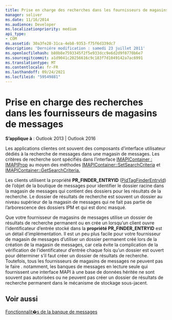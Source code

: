 ```yaml
---
title: Prise en charge des recherches dans les fournisseurs de magasins de messages
manager: soliver
ms.date: 11/16/2014
ms.audience: Developer
ms.localizationpriority: medium
api_type:
- COM
ms.assetid: 30a3fe28-31ca-4eb8-9353-f75f6d339dc7
description: 'Derniére modification : samedi 23 juillet 2011'
ms.openlocfilehash: b80b8e7593345f2f5e933dcc9e6d2d9f0770b6e7
ms.sourcegitcommit: a1d9041c20256616c9c183f7d1049142a7ac6991
ms.translationtype: MT
ms.contentlocale: fr-FR
ms.lasthandoff: 09/24/2021
ms.locfileid: "59549881"
---
```

# <a name="supporting-searches-in-message-store-providers"></a>Prise en charge des recherches dans les fournisseurs de magasins de messages

  
  
**S’applique à** : Outlook 2013 | Outlook 2016 
  
Les applications clientes ont souvent des composants d’interface utilisateur dédiés à la recherche de messages dans une magasin de messages. Les critères de recherche sont spécifiés dans l’interface [IMAPIContainer : IMAPIProp](imapicontainerimapiprop.md) au moyen des méthodes [IMAPIContainer::SetSearchCriteria](imapicontainer-setsearchcriteria.md) et [IMAPIContainer::GetSearchCriteria.](imapicontainer-getsearchcriteria.md) 
  
Les clients utilisent la propriété **PR_FINDER_ENTRYID** ([PidTagFinderEntryId](pidtagfinderentryid-canonical-property.md)) de l’objet de la boutique de messages pour identifier le dossier racine dans la magasin de messages qui contient des dossiers pour les résultats de la recherche. Le dossier de résultats de recherche est souvent un dossier au niveau supérieur de la magasin de messages qui ne fait pas partie de l’arborescence des dossiers IPM et qui est donc masqué.
  
Que votre fournisseur de magasins de messages utilise un dossier de résultats de recherche permanent ou en crée un lorsqu’un client ouvre l’identificateur d’entrée stocké dans la **propriété PR_FINDER_ENTRYID** est un détail d’implémentation. Il est un peu plus facile pour votre fournisseur de magasin de messages d’utiliser un dossier permanent créé lors de la création de la magasin de messages, car cela évite la complication de la vérification de l’identificateur d’entrée chaque fois qu’un dossier est ouvert pour déterminer s’il faut créer un dossier de résultats de recherche. Toutefois, tous les fournisseurs de magasins de messages ne peuvent pas le faire . notamment, les banques de messages en lecture seule qui fournissent une interface MAPI à une base de données héritée ne sont souvent pas autorisées ou ne peuvent pas créer un dossier de résultats de recherche permanent dans le mécanisme de stockage sous-jacent. 
  
## <a name="see-also"></a>Voir aussi



[Fonctionnalit�s de la banque de messages](message-store-features.md)

